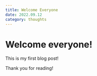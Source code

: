 ```yaml
---
title: Welcome Everyone
date: 2022.09.12
category: thoughts
---
```


# Welcome everyone!

This is my first blog post!

Thank you for reading!

